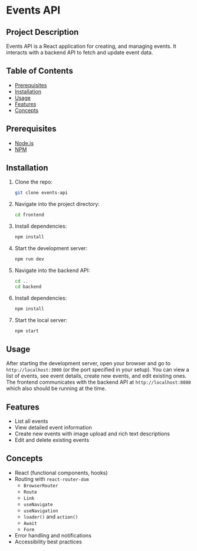 # Events API

## Project Description

Events API is a React application for creating, and managing events. It interacts with a backend API to fetch and update event data.

## Table of Contents
- [Prerequisites](#prerequisites)
- [Installation](#installation)
- [Usage](#usage)
- [Features](#features)
- [Concepts](#concepts)

## Prerequisites
- [Node.js](https://nodejs.org/en/)
- [NPM](https://www.npmjs.com/)

## Installation
1. Clone the repo:
   ```sh
   git clone events-api
   ```
2. Navigate into the project directory:
   ```sh
   cd frontend
   ```
3. Install dependencies:
   ```sh
   npm install
   ```
4. Start the development server:
   ```sh
   npm run dev
   ```
5. Navigate into the backend API:
   ```sh
   cd ..
   cd backend
   ```
6. Install dependencies:
   ```sh
   npm install
   ```
7. Start the local server:
   ```sh
   npm start
   ```

## Usage
After starting the development server, open your browser and go to `http://localhost:3000` (or the port specified in your setup). You can view a list of events, see event details, create new events, and edit existing ones. The frontend communicates with the backend API at `http://localhost:8080` which also should be running at the time.

## Features
- List all events
- View detailed event information
- Create new events with image upload and rich text descriptions
- Edit and delete existing events

## Concepts
- React (functional components, hooks)
- Routing with `react-router-dom` 
   - `BrowserRouter`
   - `Route`
   - `Link`
   - `useNavigate`
   - `useNavigation`
   - `loader()` and `action()`
   - `Await`
   - `Form`
- Error handling and notifications
- Accessibility best practices
